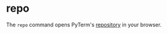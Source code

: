 # repo

The `repo` command opens PyTerm's [repository](https://github.com/Totoro700/PyTerm) in your browser.